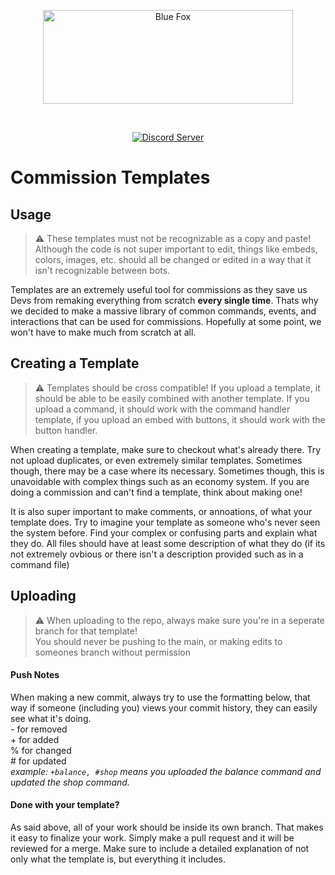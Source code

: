  <p align="center">
  <a href="https://bluefoxhost.com/"><img src="https://github.com/Scar-Productions/Commissions-Template/blob/main/assets/BlueFox_Banner.png" width="400" height="150" alt="Blue Fox" /></a>
  </p>
  <br />
<p align="center">
  <a href="https://discord.gg/xxmFV4Ct3k"><img src="https://img.shields.io/discord/891105245021761596?color=blueviolet&label=Server&logo=discord&logoColor=white&style=plastic" alt="Discord Server" /></a>
</p>  

# Commission Templates  
## Usage
> ⚠️ These templates must not be recognizable as a copy and paste! 
Although the code is not super important to edit, things like embeds, colors, images, etc. should all be changed or edited in a way that it isn't recognizable between bots.  

Templates are an extremely useful tool for commissions as they save us Devs from remaking everything from scratch **every single time**. Thats why we decided to make a massive library of common commands, events, and interactions that can be used for commissions. Hopefully at some point, we won't have to make much from scratch at all.  

## Creating a Template  
> ⚠️ Templates should be cross compatible!
If you upload a template, it should be able to be easily combined with another template. If you upload a command, it should work with the command handler template, if you upload an embed with buttons, it should work with the button handler.  

When creating a template, make sure to checkout what's already there. Try not upload duplicates, or even extremely similar templates. Sometimes though, there may be a case where its necessary. Sometimes though, this is unavoidable with complex things such as an economy system. If you are doing a commission and can't find a template, think about making one!  

It is also super important to make comments, or annoations, of what your template does. Try to imagine your template as someone who's never seen the system before. Find your complex or confusing parts and explain what they do. All files should have at least some description of what they do (if its not extremely ovbious or there isn't a description provided such as in a command file)  

## Uploading  
> ⚠️ When uploading to the repo, always make sure you're in a seperate branch for that template!  
You should never be pushing to the main, or making edits to someones branch without permission  

#### Push Notes  
When making a new commit, always try to use the formatting below, that way if someone (including you) views your commit history, they can easily see what it's doing.  
\- for removed  
\+ for added  
% for changed  
\# for updated  
*example: ```+balance, #shop``` means you uploaded the balance command and updated the shop command.*  

#### Done with your template?  
As said above, all of your work should be inside its own branch. That makes it easy to finalize your work. Simply make a pull request and it will be reviewed for a merge. Make sure to include a detailed explanation of not only what the template is, but everything it includes.  


